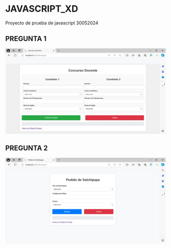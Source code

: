 # JAVASCRIPT_XD
Proyecto de prueba de javascript 30052024

## PREGUNTA 1
![alt text](preg1.jpeg)

## PREGUNTA 2
![alt text](preg2.jpeg)
